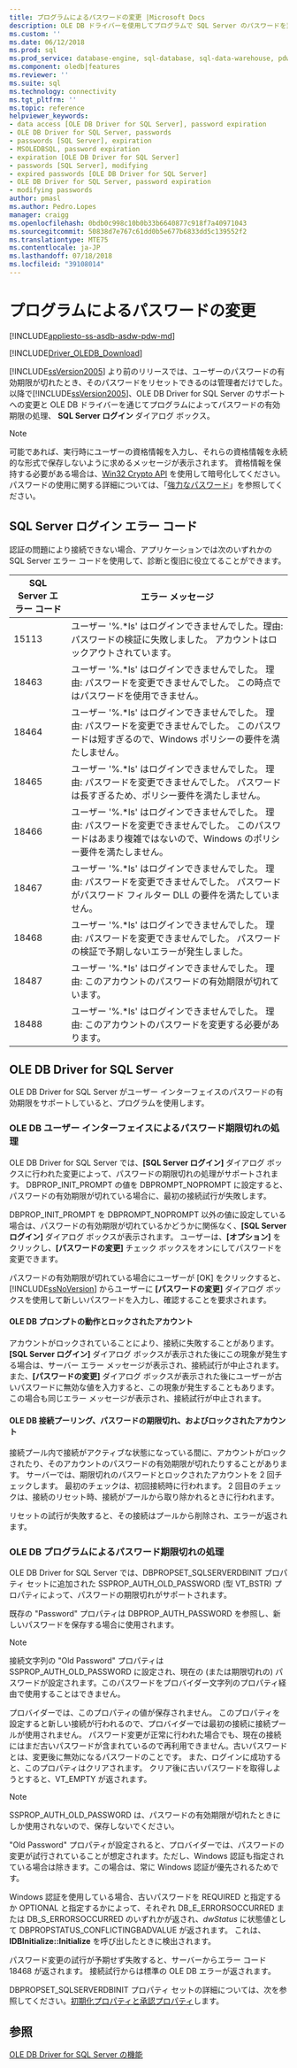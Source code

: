 ```yaml
---
title: プログラムによるパスワードの変更 |Microsoft Docs
description: OLE DB ドライバーを使用してプログラムで SQL Server のパスワードを変更します。
ms.custom: ''
ms.date: 06/12/2018
ms.prod: sql
ms.prod_service: database-engine, sql-database, sql-data-warehouse, pdw
ms.component: oledb|features
ms.reviewer: ''
ms.suite: sql
ms.technology: connectivity
ms.tgt_pltfrm: ''
ms.topic: reference
helpviewer_keywords:
- data access [OLE DB Driver for SQL Server], password expiration
- OLE DB Driver for SQL Server, passwords
- passwords [SQL Server], expiration
- MSOLEDBSQL, password expiration
- expiration [OLE DB Driver for SQL Server]
- passwords [SQL Server], modifying
- expired passwords [OLE DB Driver for SQL Server]
- OLE DB Driver for SQL Server, password expiration
- modifying passwords
author: pmasl
ms.author: Pedro.Lopes
manager: craigg
ms.openlocfilehash: 0bdb0c998c10b0b33b6640877c918f7a40971043
ms.sourcegitcommit: 50838d7e767c61dd0b5e677b6833dd5c139552f2
ms.translationtype: MTE75
ms.contentlocale: ja-JP
ms.lasthandoff: 07/18/2018
ms.locfileid: "39108014"
---
```

# <a name="changing-passwords-programmatically"></a>プログラムによるパスワードの変更
[!INCLUDE[appliesto-ss-asdb-asdw-pdw-md](../../../includes/appliesto-ss-asdb-asdw-pdw-md.md)]

[!INCLUDE[Driver_OLEDB_Download](../../../includes/driver_oledb_download.md)]

  [!INCLUDE[ssVersion2005](../../../includes/ssversion2005-md.md)] より前のリリースでは、ユーザーのパスワードの有効期限が切れたとき、そのパスワードをリセットできるのは管理者だけでした。 以降で[!INCLUDE[ssVersion2005](../../../includes/ssversion2005-md.md)]、OLE DB Driver for SQL Server のサポートへの変更と OLE DB ドライバーを通じてプログラムによってパスワードの有効期限の処理、 **SQL Server ログイン** ダイアログ ボックス。  
  
> [!NOTE]  
>  可能であれば、実行時にユーザーの資格情報を入力し、それらの資格情報を永続的な形式で保存しないように求めるメッセージが表示されます。 資格情報を保持する必要がある場合は、[Win32 Crypto API](http://go.microsoft.com/fwlink/?LinkId=64532) を使用して暗号化してください。 パスワードの使用に関する詳細については、「[強力なパスワード](../../../relational-databases/security/strong-passwords.md)」を参照してください。  
  
## <a name="sql-server-login-error-codes"></a>SQL Server ログイン エラー コード  
 認証の問題により接続できない場合、アプリケーションでは次のいずれかの SQL Server エラー コードを使用して、診断と復旧に役立てることができます。  
  
|SQL Server エラー コード|エラー メッセージ|  
|---------------------------|-------------------|  
|15113|ユーザー '%.*ls' はログインできませんでした。理由: パスワードの検証に失敗しました。 アカウントはロックアウトされています。|  
|18463|ユーザー '%.*ls' はログインできませんでした。 理由: パスワードを変更できませんでした。 この時点ではパスワードを使用できません。|  
|18464|ユーザー '%.*ls' はログインできませんでした。 理由: パスワードを変更できませんでした。 このパスワードは短すぎるので、Windows ポリシーの要件を満たしません。|  
|18465|ユーザー '%.*ls' はログインできませんでした。 理由: パスワードを変更できませんでした。 パスワードは長すぎるため、ポリシー要件を満たしません。|  
|18466|ユーザー '%.*ls' はログインできませんでした。 理由: パスワードを変更できませんでした。 このパスワードはあまり複雑ではないので、Windows のポリシー要件を満たしません。|  
|18467|ユーザー '%.*ls' はログインできませんでした。 理由: パスワードを変更できませんでした。 パスワードがパスワード フィルター DLL の要件を満たしていません。|  
|18468|ユーザー '%.*ls' はログインできませんでした。 理由: パスワードを変更できませんでした。 パスワードの検証で予期しないエラーが発生しました。|  
|18487|ユーザー '%.*ls' はログインできませんでした。 理由: このアカウントのパスワードの有効期限が切れています。|  
|18488|ユーザー '%.*ls' はログインできませんでした。 理由: このアカウントのパスワードを変更する必要があります。|  
  
## <a name="ole-db-driver-for-sql-server"></a>OLE DB Driver for SQL Server  
 OLE DB Driver for SQL Server がユーザー インターフェイスのパスワードの有効期限をサポートしていると、プログラムを使用します。  
  
### <a name="ole-db-user-interface-password-expiration"></a>OLE DB ユーザー インターフェイスによるパスワード期限切れの処理  
 OLE DB Driver for SQL Server では、**[SQL Server ログイン]** ダイアログ ボックスに行われた変更によって、パスワードの期限切れの処理がサポートされます。 DBPROP_INIT_PROMPT の値を DBPROMPT_NOPROMPT に設定すると、パスワードの有効期限が切れている場合に、最初の接続試行が失敗します。  
  
 DBPROP_INIT_PROMPT を DBPROMPT_NOPROMPT 以外の値に設定している場合は、パスワードの有効期限が切れているかどうかに関係なく、**[SQL Server ログイン]** ダイアログ ボックスが表示されます。 ユーザーは、**[オプション]** をクリックし、**[パスワードの変更]** チェック ボックスをオンにしてパスワードを変更できます。  
  
 パスワードの有効期限が切れている場合にユーザーが [OK] をクリックすると、[!INCLUDE[ssNoVersion](../../../includes/ssnoversion-md.md)] からユーザーに **[パスワードの変更]** ダイアログ ボックスを使用して新しいパスワードを入力し、確認することを要求されます。  
  
#### <a name="ole-db-prompt-behavior-and-locked-accounts"></a>OLE DB プロンプトの動作とロックされたアカウント  
 アカウントがロックされていることにより、接続に失敗することがあります。 **[SQL Server ログイン]** ダイアログ ボックスが表示された後にこの現象が発生する場合は、サーバー エラー メッセージが表示され、接続試行が中止されます。 また、**[パスワードの変更]** ダイアログ ボックスが表示された後にユーザーが古いパスワードに無効な値を入力すると、この現象が発生することもあります。 この場合も同じエラー メッセージが表示され、接続試行が中止されます。  
  
#### <a name="ole-db-connection-pooling-password-expiration-and-locked-accounts"></a>OLE DB 接続プーリング、パスワードの期限切れ、およびロックされたアカウント  
 接続プール内で接続がアクティブな状態になっている間に、アカウントがロックされたり、そのアカウントのパスワードの有効期限が切れたりすることがあります。 サーバーでは、期限切れのパスワードとロックされたアカウントを 2 回チェックします。 最初のチェックは、初回接続時に行われます。 2 回目のチェックは、接続のリセット時、接続がプールから取り除かれるときに行われます。  
  
 リセットの試行が失敗すると、その接続はプールから削除され、エラーが返されます。  
  
### <a name="ole-db-programmatic-password-expiration"></a>OLE DB プログラムによるパスワード期限切れの処理  
 OLE DB Driver for SQL Server では、DBPROPSET_SQLSERVERDBINIT プロパティ セットに追加された SSPROP_AUTH_OLD_PASSWORD (型 VT_BSTR) プロパティによって、パスワードの期限切れがサポートされます。  
  
 既存の "Password" プロパティは DBPROP_AUTH_PASSWORD を参照し、新しいパスワードを保存する場合に使用されます。  
  
> [!NOTE]  
>  接続文字列の "Old Password" プロパティは SSPROP_AUTH_OLD_PASSWORD に設定され、現在の (または期限切れの) パスワードが設定されます。このパスワードをプロバイダー文字列のプロパティ経由で使用することはできません。  
  
 プロバイダーでは、このプロパティの値が保存されません。 このプロパティを設定すると新しい接続が行われるので、プロバイダーでは最初の接続に接続プールが使用されません。 パスワード変更が正常に行われた場合でも、現在の接続にはまだ古いパスワードが含まれているので再利用できません。古いパスワードとは、変更後に無効になるパスワードのことです。 また、ログインに成功すると、このプロパティはクリアされます。 クリア後に古いパスワードを取得しようとすると、VT_EMPTY が返されます。  
  
> [!NOTE]  
>  SSPROP_AUTH_OLD_PASSWORD は、パスワードの有効期限が切れたときにしか使用されないので、保存しないでください。  
  
 "Old Password" プロパティが設定されると、プロバイダーでは、パスワードの変更が試行されていることが想定されます。ただし、Windows 認証も指定されている場合は除きます。この場合は、常に Windows 認証が優先されるためです。  
  
 Windows 認証を使用している場合、古いパスワードを REQUIRED と指定するか OPTIONAL と指定するかによって、それぞれ DB_E_ERRORSOCCURRED または DB_S_ERRORSOCCURRED のいずれかが返され、*dwStatus* に状態値として DBPROPSTATUS_CONFLICTINGBADVALUE が返されます。 これは、**IDBInitialize::Initialize** を呼び出したときに検出されます。  
  
 パスワード変更の試行が予期せず失敗すると、サーバーからエラー コード 18468 が返されます。 接続試行からは標準の OLE DB エラーが返されます。  
  
 DBPROPSET_SQLSERVERDBINIT プロパティ セットの詳細については、次を参照してください。[初期化プロパティと承認プロパティ](../../oledb/ole-db-data-source-objects/initialization-and-authorization-properties.md)します。  

  
## <a name="see-also"></a>参照  
 [OLE DB Driver for SQL Server の機能](../../oledb/features/oledb-driver-for-sql-server-features.md)  
  
  
